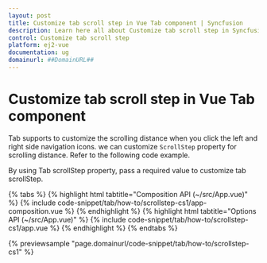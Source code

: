 ```yaml
---
layout: post
title: Customize tab scroll step in Vue Tab component | Syncfusion
description: Learn here all about Customize tab scroll step in Syncfusion Vue Tab component of Syncfusion Essential JS 2 and more.
control: Customize tab scroll step 
platform: ej2-vue
documentation: ug
domainurl: ##DomainURL##
---
```


# Customize tab scroll step in Vue Tab component

Tab supports to customize the scrolling distance when you click the left and right side navigation icons. we can customize `ScrollStep` property for scrolling distance. Refer to the following code example.

By using Tab scrollStep property, pass a required value to customize tab scrollStep.

{% tabs %}
{% highlight html tabtitle="Composition API (~/src/App.vue)" %}
{% include code-snippet/tab/how-to/scrollstep-cs1/app-composition.vue %}
{% endhighlight %}
{% highlight html tabtitle="Options API (~/src/App.vue)" %}
{% include code-snippet/tab/how-to/scrollstep-cs1/app.vue %}
{% endhighlight %}
{% endtabs %}
        
{% previewsample "page.domainurl/code-snippet/tab/how-to/scrollstep-cs1" %}